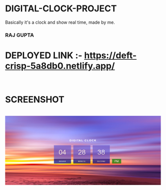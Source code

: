 # DIGITAL-CLOCK-PROJECT

Basically it's a clock and show real time, made by me.
<br>

### RAJ GUPTA

# DEPLOYED LINK :- https://deft-crisp-5a8db0.netlify.app/

<br>

# SCREENSHOT

 <br>

<img class="Image" src="Screenshot (688).png" alt="Image">


